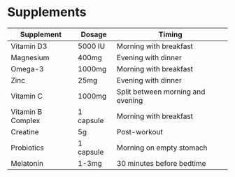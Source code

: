 # Supplements

| Supplement | Dosage | Timing |
|------------|--------|--------|
| Vitamin D3 | 5000 IU | Morning with breakfast |
| Magnesium | 400mg | Evening with dinner |
| Omega-3 | 1000mg | Morning with breakfast |
| Zinc | 25mg | Evening with dinner |
| Vitamin C | 1000mg | Split between morning and evening |
| Vitamin B Complex | 1 capsule | Morning with breakfast |
| Creatine | 5g | Post-workout |
| Probiotics | 1 capsule | Morning on empty stomach |
| Melatonin | 1-3mg | 30 minutes before bedtime |